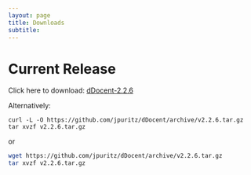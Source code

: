 ```yaml
---
layout: page
title: Downloads
subtitle: 
---
```


# Current Release

Click here to download: <a class="btn btn-success" href="https://github.com/jpuritz/dDocent/archive/v2.2.6.tar.gz"><span class="glyphicon glyphicon-download-alt" aria-hidden="true"></span> dDocent-2.2.6</a>

Alternatively:

```
curl -L -O https://github.com/jpuritz/dDocent/archive/v2.2.6.tar.gz
tar xvzf v2.2.6.tar.gz
```
 
or 
 
```bash 
wget https://github.com/jpuritz/dDocent/archive/v2.2.6.tar.gz
tar xvzf v2.2.6.tar.gz
```
